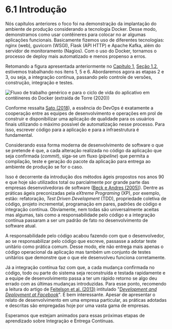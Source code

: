 # 6.1 Introdução

Nós capítulos anteriores o foco foi na demonstração da implantação do ambiente de produção considerando a tecnologia Docker. Desse modo, demonstramos como usar contêineres para colocar no ar algumas aplicações funcionais. Basicamente fizemos uso de diferentes tecnologias: nginx (web), guvicorn (WSGI), Flask (API HTTP) e Apache Kafka, além do servidor de monitoramento (Nagios). Com o uso do Docker, tornamos o processo de deploy mais automatizado e menos propenso a erros.

Retomando a figura apresentada anteriormente no [Capítulo 1](broken-reference), [Seção 1.2](../1-introducao/1-2-devops-e-docker.md), estivemos trabalhando nos itens 1, 5 e 6. Abordaremos agora as etapas 2 e 3, ou seja, a integração contínua, passando pelo controle de versões, construção, integração e testes.

![Fluxo de trabalho genérico e para o ciclo de vida do aplicativo em contêineres do Docker (extraída de Torre (2020))](https://docs.microsoft.com/pt-br/dotnet/architecture/containerized-lifecycle/docker-application-lifecycle/media/containers-foundation-for-devops-collaboration/generic-end-to-enddpcker-app-life-cycle.png)

Conforme ressalta [Sato (2018](https://www.casadocodigo.com.br/products/livro-devops)), a essência do DevOps é exatamente a cooperação entre as equipes de desenvolvimento e operações em prol de construir e disponibilizar uma aplicação de qualidade para os usuários finais utilizando o máximo possível de automatização nesse processo. Para isso, escrever código para a aplicação e para a infraestrutura é fundamental.

Considerando essa forma moderna de desenvolvimento de software o que se pretende é que, a cada alteração realizada no código da aplicação que seja confirmada (_commit_), siga-se um fluxo (_pipeline_) que permita a compilação, teste e geração do pacote da aplicação para entrega ao ambiente de produção se for o caso.

Isso é decorrente da introdução dos métodos ágeis propostos nos anos 90 e que hoje são utilizados total ou parcialmente por grande parte das empresas desenvolvedoras de software ([Beck e Andres (2005)](https://www.pearson.com/us/higher-education/program/Beck-Extreme-Programming-Explained-Embrace-Change-2nd-Edition/PGM155384.html)). Dentre as práticas ágeis preconizadas pela _eXtreme Programing_ (XP), por exemplo, estão: refatoração, _Test Driven Development_ (TDD), propriedade coletiva de código, projeto incremental, programação em pares, padrões de código e integração contínua. Obviamente, nem todas são universalmente aceitas mas algumas, tais como a responsabilidade pelo código e a integração contínua passaram a ser um padrão de fato no desenvolvimento de software atual.

A responsabilidade pelo código acabou fazendo com que o desenvolvedor, ao se responsabilizar pelo código que escreve, passasse a adotar teste unitário como prática comum. Desse modo, ele não entrega mais apenas o código operacional da aplicação mas também um conjunto de testes unitários que demonstre que o que ele desenvolveu funciona corretamente.

Já a integração contínua faz com que, a cada mudança confirmada no código, todo ou parte do sistema seja reconstruída e testada rapidamente e a equipe de desenvolvimento passa a ter um rápido retorno se algo deu errado com as últimas mudanças introduzidas. Para esse ponto, recomendo a leitura do artigo de [Feitelson et al. (2013)](https://doi.org/10.1109/MIC.2013.25) intitulado "[_Development and Deployment at Facebook_](https://doi.org/10.1109/MIC.2013.25)". É bem interessante. Apesar de apresentar o relato de desenvolvimento em uma empresa particular, as práticas adotadas e descritas são empregadas hoje por uma vasta gama de empresas.

Esperamos que estejam animados para essas próximas etapas de aprendizado sobre Integração e Entrega Contínuas.
